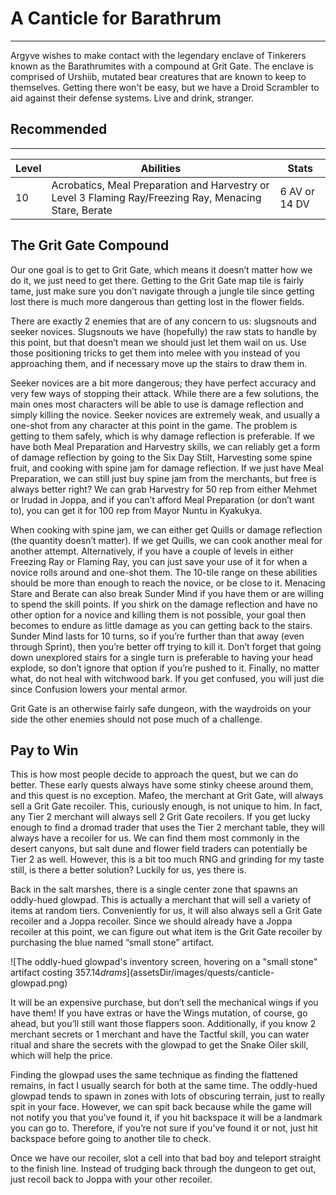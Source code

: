 # A Canticle for Barathrum

---

Argyve wishes to make contact with the legendary enclave of Tinkerers known as the Barathrumites with a compound at Grit Gate. The enclave is comprised of Urshiib, mutated bear creatures that are known to keep to themselves. Getting there won't be easy, but we have a Droid Scrambler to aid against their defense systems. Live and drink, stranger.

<div class="section-info">

## Recommended

---

| Level | Abilities                                                                                              | Stats         |
| ----- | ------------------------------------------------------------------------------------------------------ | ------------- |
| 10    | Acrobatics, Meal Preparation and Harvestry or Level 3 Flaming Ray/Freezing Ray, Menacing Stare, Berate | 6 AV or 14 DV |

</div>

## The Grit Gate Compound

Our one goal is to get to Grit Gate, which means it doesn’t matter how we do it, we just need to get there. Getting to the Grit Gate map tile is fairly tame, just make sure you don’t navigate through a jungle tile since getting lost there is much more dangerous than getting lost in the flower fields.

There are exactly 2 enemies that are of any concern to us: slugsnouts and seeker novices. Slugsnouts we have (hopefully) the raw stats to handle by this point, but that doesn’t mean we should just let them wail on us. Use those positioning tricks to get them into melee with you instead of you approaching them, and if necessary move up the stairs to draw them in.

Seeker novices are a bit more dangerous; they have perfect accuracy and very few ways of stopping their attack. While there are a few solutions, the main ones most characters will be able to use is damage reflection and simply killing the novice. Seeker novices are extremely weak, and usually a one-shot from any character at this point in the game. The problem is getting to them safely, which is why damage reflection is preferable. If we have both Meal Preparation and Harvestry skills, we can reliably get a form of damage reflection by going to the Six Day Stilt, Harvesting some spine fruit, and cooking with spine jam for damage reflection. If we just have Meal Preparation, we can still just buy spine jam from the merchants, but free is always better right? We can grab Harvestry for 50 rep from either Mehmet or Irudad in Joppa, and if you can’t afford Meal Preparation (or don’t want to), you can get it for 100 rep from Mayor Nuntu in Kyakukya.

When cooking with spine jam, we can either get Quills or damage reflection (the quantity doesn’t matter). If we get Quills, we can cook another meal for another attempt. Alternatively, if you have a couple of levels in either Freezing Ray or Flaming Ray, you can just save your use of it for when a novice rolls around and one-shot them. The 10-tile range on these abilities should be more than enough to reach the novice, or be close to it. Menacing Stare and Berate can also break Sunder Mind if you have them or are willing to spend the skill points. If you shirk on the damage reflection and have no other option for a novice and killing them is not possible, your goal then becomes to endure as little damage as you can getting back to the stairs. Sunder Mind lasts for 10 turns, so if you’re further than that away (even through Sprint), then you’re better off trying to kill it. Don’t forget that going down unexplored stairs for a single turn is preferable to having your head explode, so don’t ignore that option if you’re pushed to it. Finally, no matter what, do not heal with witchwood bark. If you get confused, you will just die since Confusion lowers your mental armor.

Grit Gate is an otherwise fairly safe dungeon, with the waydroids on your side the other enemies should not pose much of a challenge.

## Pay to Win

This is how most people decide to approach the quest, but we can do better. These early quests always have some stinky cheese around them, and this quest is no exception. Mafeo, the merchant at Grit Gate, will always sell a Grit Gate recoiler. This, curiously enough, is not unique to him. In fact, any Tier 2 merchant will always sell 2 Grit Gate recoilers. If you get lucky enough to find a dromad trader that uses the Tier 2 merchant table, they will always have a recoiler for us. We can find them most commonly in the desert canyons, but salt dune and flower field traders can potentially be Tier 2 as well. However, this is a bit too much RNG and grinding for my taste still, is there a better solution? Luckily for us, yes there is.

Back in the salt marshes, there is a single center zone that spawns an oddly-hued glowpad. This is actually a merchant that will sell a variety of items at random tiers. Conveniently for us, it will also always sell a Grit Gate recoiler and a Joppa recoiler. Since we should already have a Joppa recoiler at this point, we can figure out what item is the Grit Gate recoiler by purchasing the blue named “small stone” artifact.

![The oddly-hued glowpad's inventory screen, hovering on a "small stone" artifact costing $357.14 drams]($assetsDir/images/quests/canticle-glowpad.png)

It will be an expensive purchase, but don’t sell the mechanical wings if you have them! If you have extras or have the Wings mutation, of course, go ahead, but you’ll still want those flappers soon. Additionally, if you know 2 merchant secrets or 1 merchant and have the Tactful skill, you can water ritual and share the secrets with the glowpad to get the Snake Oiler skill, which will help the price.

Finding the glowpad uses the same technique as finding the flattened remains, in fact I usually search for both at the same time. The oddly-hued glowpad tends to spawn in zones with lots of obscuring terrain, just to really spit in your face. However, we can spit back because while the game will not notify you that you’ve found it, if you hit backspace it will be a landmark you can go to. Therefore, if you’re not sure if you’ve found it or not, just hit backspace before going to another tile to check.

Once we have our recoiler, slot a cell into that bad boy and teleport straight to the finish line. Instead of trudging back through the dungeon to get out, just recoil back to Joppa with your other recoiler.
